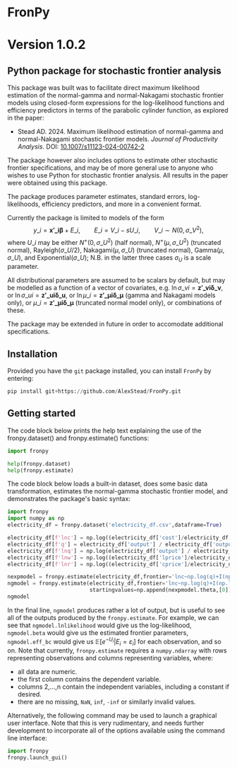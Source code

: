 # FronPy
# Version 1.0.2
## Python package for stochastic frontier analysis
This package was built was to facilitate direct maximum likelihood estimation of the normal-gamma and normal-Nakagami stochastic frontier models using closed-form expressions for the log-likelihood functions and efficiency predictors in terms of the parabolic cylinder function, as explored in the paper:

- Stead AD. 2024. Maximum likelihood estimation of normal-gamma and normal-Nakagami stochastic frontier models. _Journal of Productivity Analysis_. DOI: [10.1007/s11123-024-00742-2](https://doi.org/10.1007/s11123-024-00742-2)

The package however also includes options to estimate other stochastic frontier specifications, and may be of more general use to anyone who wishes to use Python for stochastic frontier analysis. All results in the paper were obtained using this package.

The package produces parameter estimates, standard errors, log-likelihoods, efficiency predictors, and more in a convenient format.

Currently the package is limited to models of the form
$$y\_i=\boldsymbol{x'\_i\beta}+E\_i, \qquad
    E\_i=V\_i-sU\_i, \qquad V\_i\sim N\left(0,\sigma\_V^2\right),$$
where $U\_i$ may be either $N^+\left(0,\sigma\_U^2\right)$ (half normal), $N^+\left(\mu,\sigma\_U^2\right)$ (truncated normal), $\mathrm{Rayleigh}\left(\sigma\_U/2\right)$, $\mathrm{Nakagami}\left(\mu,\sigma\_U\right)$ (truncated normal), $\mathrm{Gamma}\left(\mu,\sigma\_U\right)$, and $\mathrm{Exponential}\left(\sigma\_U\right)$; N.B. in the latter three cases $\sigma_U$ is a scale parameter.

All distributional parameters are assumed to be scalars by default, but may be modelled as a function of a vector of covariates, e.g. $\ln\sigma\_{vi}=\boldsymbol{z'\_{vi}\delta\_v}$, or $\ln\sigma\_{ui}=\boldsymbol{z'\_{ui}\delta\_u}$, or $\ln\mu\_{i} = \boldsymbol{z'\_{\mu i}\delta\_\mu}$ (gamma and Nakagami models only), or $\mu\_{i} = \boldsymbol{z'\_{\mu i}\delta\_\mu}$ (truncated normal model only), or combinations of these. 


The package may be extended in future in order to accomodate additional specifications.

## Installation
Provided you have the `git` package installed, you can install `FronPy` by entering: 
```python
pip install git+https://github.com/AlexStead/FronPy.git
```

## Getting started
The code block below prints the help text explaining the use of the fronpy.dataset() and fronpy.estimate() functions:
```python
import fronpy

help(fronpy.dataset)
help(fronpy.estimate)
```

The code block below loads a built-in dataset, does some basic data transformation, estimates the normal-gamma stochastic frontier model, and demonstrates the package's basic syntax:
```python
import fronpy
import numpy as np
electricity_df = fronpy.dataset('electricity_df.csv',dataframe=True)

electricity_df[f'lnc'] = np.log((electricity_df['cost']/electricity_df['cost'].mean())/(electricity_df['fprice']/electricity_df['fprice'].mean()))
electricity_df[f'q'] = electricity_df['output'] / electricity_df['output'].mean()
electricity_df[f'lnq'] = np.log(electricity_df['output'] / electricity_df['output'].mean())
electricity_df[f'lnw'] = np.log((electricity_df['lprice']/electricity_df['lprice'].mean())/(electricity_df['fprice']/electricity_df['fprice'].mean()))
electricity_df[f'lnr'] = np.log((electricity_df['cprice']/electricity_df['cprice'].mean())/(electricity_df['fprice']/electricity_df['fprice'].mean()))

nexpmodel = fronpy.estimate(electricity_df,frontier='lnc~np.log(q)+I(np.log(q)**2)+lnw+lnr',cost=True,model='nexp')
ngmodel = fronpy.estimate(electricity_df,frontier='lnc~np.log(q)+I(np.log(q)**2)+lnw+lnr',cost=True,model='ng',
                          startingvalues=np.append(nexpmodel.theta,[0]))
ngmodel
```

In the final line, `ngmodel` produces rather a lot of output, but is useful to see all of the outputs produced by the `fronpy.estimate`. For example, we can see that `ngmodel.lnlikelihood` would give us the log-likelihood, `ngmodel.beta` would give us the estimated frontier parameters, `ngmodel.eff_bc` would give us $\mathbb{E}[e^{-U_i}|E_i=\varepsilon_i]$ for each observation, and so on. Note that currently, `fronpy.estimate` requires a `numpy.ndarray` with rows representing observations and columns representing variables, where:
- all data are numeric.
- the first column contains the dependent variable.
- columns 2,...,n contain the independent variables, including a constant if desired.
- there are no missing, `NaN`, `inf`, `-inf` or similarly invalid values.

Alternatively, the following command may be used to launch a graphical user interface. Note that this is very rudimentary, and needs further development to incorporate all of the options available using the command line interface:
```python
import fronpy
fronpy.launch_gui()
```
